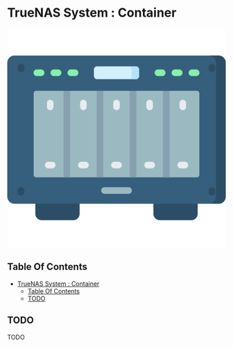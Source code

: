 # TrueNAS System : Container

![Icon](../icon.png)

## Table Of Contents

- [TrueNAS System : Container](#truenas-system--container)
  - [Table Of Contents](#table-of-contents)
  - [TODO](#todo)

## TODO

TODO
